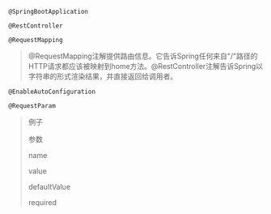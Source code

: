```
@SpringBootApplication
```

```
@RestController
```

```
@RequestMapping
```

> @RequestMapping注解提供路由信息。它告诉Spring任何来自"/"路径的HTTP请求都应该被映射到home方法。@RestController注解告诉Spring以字符串的形式渲染结果，并直接返回给调用者。

```
@EnableAutoConfiguration
```

```
@RequestParam
```

> 例子
>
> 参数
>
> name
>
> value
>
> defaultValue 
>
> required



